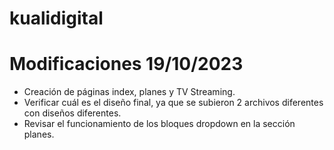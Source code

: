 # kualidigital

# Modificaciones 19/10/2023
- Creación de páginas index, planes y TV Streaming.
- Verificar cuál es el diseño final, ya que se subieron 2 archivos diferentes con diseños diferentes.
- Revisar el funcionamiento de los bloques dropdown en la sección planes.